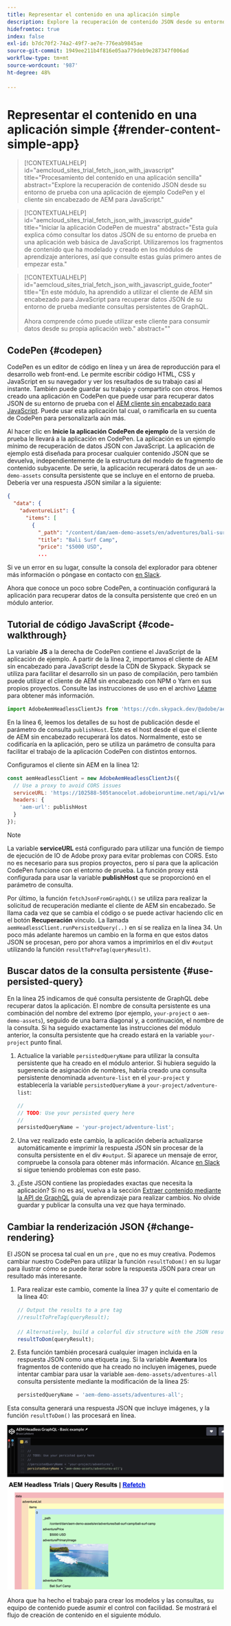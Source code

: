 ```yaml
---
title: Representar el contenido en una aplicación simple
description: Explore la recuperación de contenido JSON desde su entorno de prueba con una aplicación de ejemplo CodePen y el cliente sin encabezado de AEM para JavaScript.
hidefromtoc: true
index: false
exl-id: b7dc70f2-74a2-49f7-ae7e-776eab9845ae
source-git-commit: 1949ee211b4f816e05aa779deb9e287347f006ad
workflow-type: tm+mt
source-wordcount: '987'
ht-degree: 48%

---
```



# Representar el contenido en una aplicación simple {#render-content-simple-app}

>[!CONTEXTUALHELP]
>id="aemcloud_sites_trial_fetch_json_with_javascript"
>title="Procesamiento del contenido en una aplicación sencilla"
>abstract="Explore la recuperación de contenido JSON desde su entorno de prueba con una aplicación de ejemplo CodePen y el cliente sin encabezado de AEM para JavaScript."

>[!CONTEXTUALHELP]
>id="aemcloud_sites_trial_fetch_json_with_javascript_guide"
>title="Iniciar la aplicación CodePen de muestra"
>abstract="Esta guía explica cómo consultar los datos JSON de su entorno de prueba en una aplicación web básica de JavaScript. Utilizaremos los fragmentos de contenido que ha modelado y creado en los módulos de aprendizaje anteriores, así que consulte estas guías primero antes de empezar esta."

>[!CONTEXTUALHELP]
>id="aemcloud_sites_trial_fetch_json_with_javascript_guide_footer"
>title="En este módulo, ha aprendido a utilizar el cliente de AEM sin encabezado para JavaScript para recuperar datos JSON de su entorno de prueba mediante consultas persistentes de GraphQL.<br><br>Ahora comprende cómo puede utilizar este cliente para consumir datos desde su propia aplicación web."
>abstract=""

## CodePen {#codepen}

CodePen es un editor de código en línea y un área de reproducción para el desarrollo web front-end. Le permite escribir código HTML, CSS y JavaScript en su navegador y ver los resultados de su trabajo casi al instante. También puede guardar su trabajo y compartirlo con otros. Hemos creado una aplicación en CodePen que puede usar para recuperar datos JSON de su entorno de prueba con el [AEM cliente sin encabezado para JavaScript](https://github.com/adobe/aem-headless-client-js). Puede usar esta aplicación tal cual, o ramificarla en su cuenta de CodePen para personalizarla aún más.

Al hacer clic en **Inicie la aplicación CodePen de ejemplo** de la versión de prueba le llevará a la aplicación en CodePen. La aplicación es un ejemplo mínimo de recuperación de datos JSON con JavaScript. La aplicación de ejemplo está diseñada para procesar cualquier contenido JSON que se devuelva, independientemente de la estructura del modelo de fragmento de contenido subyacente. De serie, la aplicación recuperará datos de un `aem-demo-assets` consulta persistente que se incluye en el entorno de prueba. Debería ver una respuesta JSON similar a la siguiente:

```json
{
  "data": {
    "adventureList": {
      "items": [
        {
          "_path": "/content/dam/aem-demo-assets/en/adventures/bali-surf-camp/bali-surf-camp",
          "title": "Bali Surf Camp",
          "price": "$5000 USD",
          ...
```

Si ve un error en su lugar, consulte la consola del explorador para obtener más información o póngase en contacto con [en Slack](https://adobe-dx-support.slack.com).

Ahora que conoce un poco sobre CodePen, a continuación configurará la aplicación para recuperar datos de la consulta persistente que creó en un módulo anterior.

## Tutorial de código JavaScript {#code-walkthrough}

La variable **JS** a la derecha de CodePen contiene el JavaScript de la aplicación de ejemplo. A partir de la línea 2, importamos el cliente de AEM sin encabezado para JavaScript desde la CDN de Skypack. Skypack se utiliza para facilitar el desarrollo sin un paso de compilación, pero también puede utilizar el cliente de AEM sin encabezado con NPM o Yarn en sus propios proyectos. Consulte las instrucciones de uso en el archivo [Léame](https://github.com/adobe/aem-headless-client-js#aem-headless-client-for-javascript) para obtener más información.

```javascript
import AdobeAemHeadlessClientJs from 'https://cdn.skypack.dev/@adobe/aem-headless-client-js@v3.2.0';
```

En la línea 6, leemos los detalles de su host de publicación desde el parámetro de consulta `publishHost`. Este es el host desde el que el cliente de AEM sin encabezado recuperará los datos. Normalmente, esto se codificaría en la aplicación, pero se utiliza un parámetro de consulta para facilitar el trabajo de la aplicación CodePen con distintos entornos.

Configuramos el cliente sin AEM en la línea 12:

```javascript
const aemHeadlessClient = new AdobeAemHeadlessClientJs({
  // Use a proxy to avoid CORS issues
  serviceURL: 'https://102588-505tanocelot.adobeioruntime.net/api/v1/web/aem/proxy',
  headers: {
    'aem-url': publishHost
  }
});
```

>[!NOTE]
>
>La variable **serviceURL** está configurado para utilizar una función de tiempo de ejecución de IO de Adobe proxy para evitar problemas con CORS. Esto no es necesario para sus propios proyectos, pero sí para que la aplicación CodePen funcione con el entorno de prueba. La función proxy está configurada para usar la variable **publishHost** que se proporcionó en el parámetro de consulta.

Por último, la función `fetchJsonFromGraphQL()` se utiliza para realizar la solicitud de recuperación mediante el cliente de AEM sin encabezado. Se llama cada vez que se cambia el código o se puede activar haciendo clic en el botón **Recuperación** vínculo. La llamada `aemHeadlessClient.runPersistedQuery(..)` en sí se realiza en la línea 34. Un poco más adelante haremos un cambio en la forma en que estos datos JSON se procesan, pero por ahora vamos a imprimirlos en el div `#output` utilizando la función `resultToPreTag(queryResult)`.

## Buscar datos de la consulta persistente {#use-persisted-query}

En la línea 25 indicamos de qué consulta persistente de GraphQL debe recuperar datos la aplicación. El nombre de consulta persistente es una combinación del nombre del extremo (por ejemplo, `your-project` o `aem-demo-assets`), seguido de una barra diagonal y, a continuación, el nombre de la consulta. Si ha seguido exactamente las instrucciones del módulo anterior, la consulta persistente que ha creado estará en la variable `your-project` punto final.

1. Actualice la variable `persistedQueryName` para utilizar la consulta persistente que ha creado en el módulo anterior. Si hubiera seguido la sugerencia de asignación de nombres, habría creado una consulta persistente denominada `adventure-list` en el `your-project` y establecería la variable `persistedQueryName` a `your-project/adventure-list`:

   ```javascript
   //
   // TODO: Use your persisted query here
   //
   persistedQueryName = 'your-project/adventure-list';
   ```

1. Una vez realizado este cambio, la aplicación debería actualizarse automáticamente e imprimir la respuesta JSON sin procesar de la consulta persistente en el div `#output`. Si aparece un mensaje de error, compruebe la consola para obtener más información. Alcance [en Slack](https://adobe-dx-support.slack.com) si sigue teniendo problemas con este paso.

1. ¿Este JSON contiene las propiedades exactas que necesita la aplicación? Si no es así, vuelva a la sección [Extraer contenido mediante la API de GraphQL](https://experience.adobe.com/experiencemanager/learn/extract_content_using_graphql) guía de aprendizaje para realizar cambios. No olvide guardar y publicar la consulta una vez que haya terminado.

## Cambiar la renderización JSON {#change-rendering}

El JSON se procesa tal cual en un `pre` , que no es muy creativa. Podemos cambiar nuestro CodePen para utilizar la función `resultToDom()` en su lugar para ilustrar cómo se puede iterar sobre la respuesta JSON para crear un resultado más interesante.

1. Para realizar este cambio, comente la línea 37 y quite el comentario de la línea 40:

   ```javascript
   // Output the results to a pre tag
   //resultToPreTag(queryResult);
   
   // Alternatively, build a colorful div structure with the JSON results and render images inline
   resultToDom(queryResult);
   ```

1. Esta función también procesará cualquier imagen incluida en la respuesta JSON como una etiqueta `img`. Si la variable **Aventura** los fragmentos de contenido que ha creado no incluyen imágenes, puede intentar cambiar para usar la variable `aem-demo-assets/adventures-all` consulta persistente mediante la modificación de la línea 25:

   ```javascript
   persistedQueryName = 'aem-demo-assets/adventures-all';
   ```

Esta consulta generará una respuesta JSON que incluye imágenes, y la función `resultToDom()` las procesará en línea.

![Resultado de la consulta adventures-all y de la función de procesamiento resultToDom](assets/do-not-localize/adventures-all-query-result.png)

Ahora que ha hecho el trabajo para crear los modelos y las consultas, su equipo de contenido puede asumir el control con facilidad. Se mostrará el flujo de creación de contenido en el siguiente módulo.

